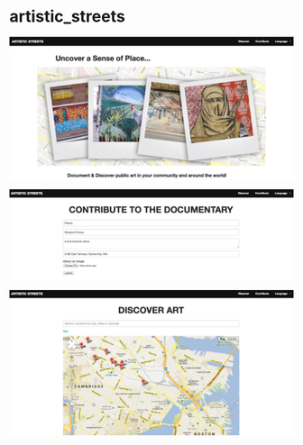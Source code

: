 artistic_streets
================

![Alt text](/app/assets/images/screen_shot_home_hero.png)

![Alt text](/app/assets/images/screen_shot_contribute.png)

![Alt text](/app/assets/images/screen_shot_map.png)

